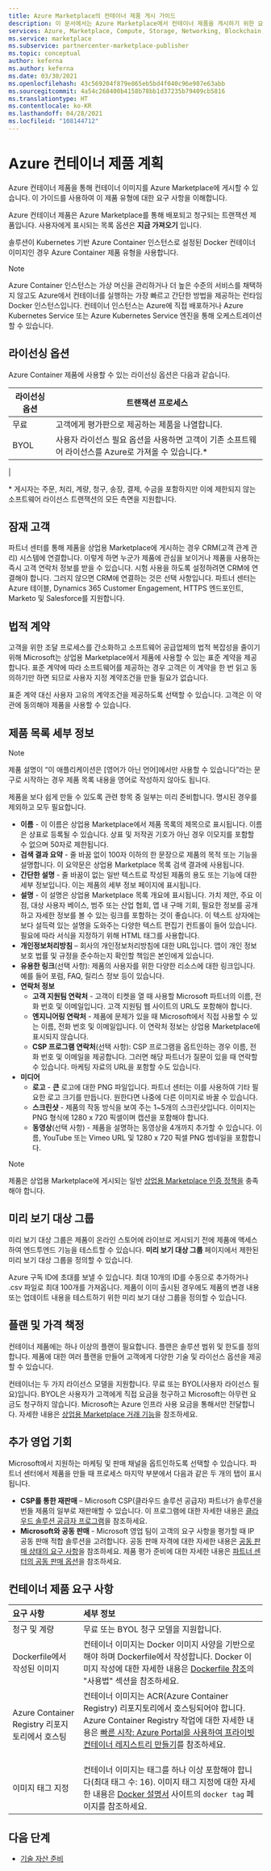 ```yaml
---
title: Azure Marketplace의 컨테이너 제품 게시 가이드
description: 이 문서에서는 Azure Marketplace에서 컨테이너 제품을 게시하기 위한 요구 사항을 설명합니다.
services: Azure, Marketplace, Compute, Storage, Networking, Blockchain, Security
ms.service: marketplace
ms.subservice: partnercenter-marketplace-publisher
ms.topic: conceptual
author: keferna
ms.author: keferna
ms.date: 03/30/2021
ms.openlocfilehash: 43c569204f879e865eb5bd4f040c96e907e63abb
ms.sourcegitcommit: 4a54c268400b4158b78bb1d37235b79409cb5816
ms.translationtype: HT
ms.contentlocale: ko-KR
ms.lasthandoff: 04/28/2021
ms.locfileid: "108144712"
---
```

# <a name="plan-an-azure-container-offer"></a>Azure 컨테이너 제품 계획

Azure 컨테이너 제품을 통해 컨테이너 이미지를 Azure Marketplace에 게시할 수 있습니다. 이 가이드를 사용하여 이 제품 유형에 대한 요구 사항을 이해합니다.

Azure 컨테이너 제품은 Azure Marketplace를 통해 배포되고 청구되는 트랜잭션 제품입니다. 사용자에게 표시되는 목록 옵션은 **지금 가져오기** 입니다.

솔루션이 Kubernetes 기반 Azure Container 인스턴스로 설정된 Docker 컨테이너 이미지인 경우 Azure Container 제품 유형을 사용합니다.

> [!NOTE]
> Azure Container 인스턴스는 가상 머신을 관리하거나 더 높은 수준의 서비스를 채택하지 않고도 Azure에서 컨테이너를 실행하는 가장 빠르고 간단한 방법을 제공하는 런타임 Docker 인스턴스입니다. 컨테이너 인스턴스는 Azure에 직접 배포하거나 Azure Kubernetes Service 또는 Azure Kubernetes Service 엔진을 통해 오케스트레이션할 수 있습니다.  

## <a name="licensing-options"></a>라이선싱 옵션

Azure Container 제품에 사용할 수 있는 라이선싱 옵션은 다음과 같습니다.

| 라이선싱 옵션 | 트랜잭션 프로세스 |
| --- | --- |
| 무료 | 고객에게 평가판으로 제공하는 제품을 나열합니다. |
| BYOL | 사용자 라이선스 필요 옵션을 사용하면 고객이 기존 소프트웨어 라이선스를 Azure로 가져올 수 있습니다.\* |
|

\* 게시자는 주문, 처리, 계량, 청구, 송장, 결제, 수금을 포함하지만 이에 제한되지 않는 소프트웨어 라이선스 트랜잭션의 모든 측면을 지원합니다.

## <a name="customer-leads"></a>잠재 고객

파트너 센터를 통해 제품을 상업용 Marketplace에 게시하는 경우 CRM(고객 관계 관리) 시스템에 연결합니다. 이렇게 하면 누군가 제품에 관심을 보이거나 제품을 사용하는 즉시 고객 연락처 정보를 받을 수 있습니다. 시험 사용을 하도록 설정하려면 CRM에 연결해야 합니다. 그러지 않으면 CRM에 연결하는 것은 선택 사항입니다. 파트너 센터는 Azure 테이블, Dynamics 365 Customer Engagement, HTTPS 엔드포인트, Marketo 및 Salesforce를 지원합니다.

## <a name="legal-contracts"></a>법적 계약

고객을 위한 조달 프로세스를 간소화하고 소프트웨어 공급업체의 법적 복잡성을 줄이기 위해 Microsoft는 상업용 Marketplace에서 제품에 사용할 수 있는 표준 계약을 제공합니다. 표준 계약에 따라 소프트웨어를 제공하는 경우 고객은 이 계약을 한 번 읽고 동의하기만 하면 되므로 사용자 지정 계약조건을 만들 필요가 없습니다.

표준 계약 대신 사용자 고유의 계약조건을 제공하도록 선택할 수 있습니다. 고객은 이 약관에 동의해야 제품을 사용할 수 있습니다.

## <a name="offer-listing-details"></a>제품 목록 세부 정보

> [!NOTE]
> 제품 설명이 “이 애플리케이션은 [영어가 아닌 언어]에서만 사용할 수 있습니다”라는 문구로 시작하는 경우 제품 목록 내용을 영어로 작성하지 않아도 됩니다.

제품을 보다 쉽게 만들 수 있도록 관련 항목 중 일부는 미리 준비합니다. 명시된 경우를 제외하고 모두 필요합니다.

- **이름** - 이 이름은 상업용 Marketplace에서 제품 목록의 제목으로 표시됩니다. 이름은 상표로 등록될 수 있습니다. 상표 및 저작권 기호가 아닌 경우 이모지를 포함할 수 없으며 50자로 제한됩니다.
- **검색 결과 요약** - 줄 바꿈 없이 100자 이하의 한 문장으로 제품의 목적 또는 기능을 설명합니다. 이 요약문은 상업용 Marketplace 목록 검색 결과에 사용됩니다.
- **간단한 설명** - 줄 바꿈이 없는 일반 텍스트로 작성된 제품의 용도 또는 기능에 대한 세부 정보입니다. 이는 제품의 세부 정보 페이지에 표시됩니다.
- **설명** - 이 설명은 상업용 Marketplace 목록 개요에 표시됩니다. 가치 제안, 주요 이점, 대상 사용자 베이스, 범주 또는 산업 협회, 앱 내 구매 기회, 필요한 정보를 공개하고 자세한 정보를 볼 수 있는 링크를 포함하는 것이 좋습니다. 이 텍스트 상자에는 보다 설득력 있는 설명을 도와주는 다양한 텍스트 편집기 컨트롤이 들어 있습니다. 필요에 따라 서식을 지정하기 위해 HTML 태그를 사용합니다.
- **개인정보처리방침** – 회사의 개인정보처리방침에 대한 URL입니다. 앱이 개인 정보 보호 법률 및 규정을 준수하는지 확인할 책임은 본인에게 있습니다.
- **유용한 링크**(선택 사항): 제품의 사용자를 위한 다양한 리소스에 대한 링크입니다. 예를 들어 포럼, FAQ, 릴리스 정보 등이 있습니다.
- **연락처 정보**
  - **고객 지원팀 연락처** - 고객이 티켓을 열 때 사용할 Microsoft 파트너의 이름, 전화 번호 및 이메일입니다. 고객 지원팀 웹 사이트의 URL도 포함해야 합니다.
  - **엔지니어링 연락처** - 제품에 문제가 있을 때 Microsoft에서 직접 사용할 수 있는 이름, 전화 번호 및 이메일입니다. 이 연락처 정보는 상업용 Marketplace에 표시되지 않습니다.
  - **CSP 프로그램 연락처**(선택 사항): CSP 프로그램을 옵트인하는 경우 이름, 전화 번호 및 이메일을 제공합니다. 그러면 해당 파트너가 질문이 있을 때 연락할 수 있습니다. 마케팅 자료의 URL을 포함할 수도 있습니다.
- **미디어**
    - **로고** - **큰** 로고에 대한 PNG 파일입니다. 파트너 센터는 이를 사용하여 기타 필요한 로고 크기를 만듭니다. 원한다면 나중에 다른 이미지로 바꿀 수 있습니다.
    - **스크린샷** - 제품의 작동 방식을 보여 주는 1~5개의 스크린샷입니다. 이미지는 PNG 형식에 1280 x 720 픽셀이며 캡션을 포함해야 합니다.
    - **동영상**(선택 사항) - 제품을 설명하는 동영상을 4개까지 추가할 수 있습니다. 이름, YouTube 또는 Vimeo URL 및 1280 x 720 픽셀 PNG 썸네일을 포함합니다.

> [!Note]
> 제품은 상업용 Marketplace에 게시되는 일반 [상업용 Marketplace 인증 정책을](/legal/marketplace/certification-policies#100-general) 충족해야 합니다.

## <a name="preview-audience"></a>미리 보기 대상 그룹

미리 보기 대상 그룹은 제품이 온라인 스토어에 라이브로 게시되기 전에 제품에 액세스하여 엔드투엔드 기능을 테스트할 수 있습니다. **미리 보기 대상 그룹** 페이지에서 제한된 미리 보기 대상 그룹을 정의할 수 있습니다.

Azure 구독 ID에 초대를 보낼 수 있습니다. 최대 10개의 ID를 수동으로 추가하거나 .csv 파일로 최대 100개를 가져옵니다. 제품이 이미 출시된 경우에도 제품의 변경 내용 또는 업데이트 내용을 테스트하기 위한 미리 보기 대상 그룹을 정의할 수 있습니다.

## <a name="plans-and-pricing"></a>플랜 및 가격 책정

컨테이너 제품에는 하나 이상의 플랜이 필요합니다. 플랜은 솔루션 범위 및 한도를 정의합니다. 제품에 대한 여러 플랜을 만들어 고객에게 다양한 기술 및 라이선스 옵션을 제공할 수 있습니다. 

컨테이너는 두 가지 라이선스 모델을 지원합니다. 무료 또는 BYOL(사용자 라이선스 필요)입니다. BYOL은 사용자가 고객에게 직접 요금을 청구하고 Microsoft는 아무런 요금도 청구하지 않습니다. Microsoft는 Azure 인프라 사용 요금을 통해서만 전달합니다. 자세한 내용은 [상업용 Marketplace 거래 기능](marketplace-commercial-transaction-capabilities-and-considerations.md)을 참조하세요.

## <a name="additional-sales-opportunities"></a>추가 영업 기회

Microsoft에서 지원하는 마케팅 및 판매 채널을 옵트인하도록 선택할 수 있습니다. 파트너 센터에서 제품을 만들 때 프로세스 마지막 부분에서 다음과 같은 두 개의 탭이 표시됩니다.

- **CSP를 통한 재판매** – Microsoft CSP(클라우드 솔루션 공급자) 파트너가 솔루션을 번들 제품의 일부로 재판매할 수 있습니다. 이 프로그램에 대한 자세한 내용은 [클라우드 솔루션 공급자 프로그램](cloud-solution-providers.md)을 참조하세요.
- **Microsoft와 공동 판매** - Microsoft 영업 팀이 고객의 요구 사항을 평가할 때 IP 공동 판매 적합 솔루션을 고려합니다. 공동 판매 자격에 대한 자세한 내용은 [공동 판매 상태의 요구 사항](/legal/marketplace/certification-policies)을 참조하세요. 제품 평가 준비에 대한 자세한 내용은 [파트너 센터의 공동 판매 옵션](./co-sell-configure.md)을 참조하세요.

## <a name="container-offer-requirements"></a>컨테이너 제품 요구 사항

| 요구 사항 | 세부 정보 |  
|:--- |:--- |  
| 청구 및 계량 | 무료 또는 BYOL 청구 모델을 지원합니다. |
| Dockerfile에서 작성된 이미지 | 컨테이너 이미지는 Docker 이미지 사양을 기반으로 해야 하며 Dockerfile에서 작성합니다. Docker 이미지 작성에 대한 자세한 내용은 [Dockerfile 참조](https://docs.docker.com/engine/reference/builder/#usage)의 "사용법" 섹션을 참조하세요. |
| Azure Container Registry 리포지토리에서 호스팅 | 컨테이너 이미지는 ACR(Azure Container Registry) 리포지토리에서 호스팅되어야 합니다. Azure Container Registry 작업에 대한 자세한 내용은 [빠른 시작: Azure Portal을 사용하여 프라이빗 컨테이너 레지스트리 만들기](../container-registry/container-registry-get-started-portal.md)를 참조하세요.<br><br> |
| 이미지 태그 지정 | 컨테이너 이미지는 태그를 하나 이상 포함해야 합니다(최대 태그 수: 16). 이미지 태그 지정에 대한 자세한 내용은 [Docker 설명서](https://docs.docker.com/engine/reference/commandline/tag) 사이트의 `docker tag` 페이지를 참조하세요. |

## <a name="next-steps"></a>다음 단계

- [기술 자산 준비](azure-container-technical-assets.md)